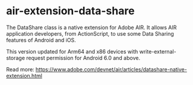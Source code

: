 # air-extension-data-share
The DataShare class is a native extension for Adobe AIR. It allows AIR application developers, from ActionScript, to use some Data Sharing features of Android and iOS.

This version updated for Arm64 and x86 devices with write-external-storage request permission for Android 6.0 and above.

Read more:
https://www.adobe.com/devnet/air/articles/datashare-native-extension.html
